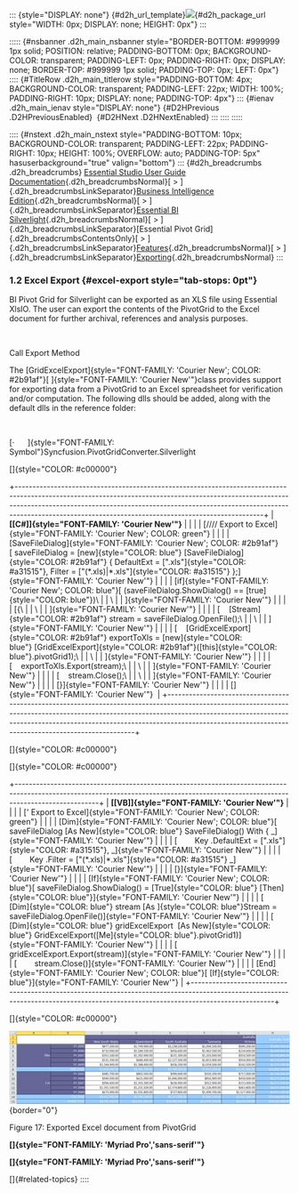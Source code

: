 ::: {style="DISPLAY: none"}
[](ms-xhelp:///?Id=d2h_url_template){#d2h_url_template}![](!package_url!){#d2h_package_url style="WIDTH: 0px; DISPLAY: none; HEIGHT: 0px"}
:::

::::: {#nsbanner .d2h_main_nsbanner style="BORDER-BOTTOM: #999999 1px solid; POSITION: relative; PADDING-BOTTOM: 0px; BACKGROUND-COLOR: transparent; PADDING-LEFT: 0px; PADDING-RIGHT: 0px; DISPLAY: none; BORDER-TOP: #999999 1px solid; PADDING-TOP: 0px; LEFT: 0px"}
:::: {#TitleRow .d2h_main_titlerow style="PADDING-BOTTOM: 4px; BACKGROUND-COLOR: transparent; PADDING-LEFT: 22px; WIDTH: 100%; PADDING-RIGHT: 10px; DISPLAY: none; PADDING-TOP: 4px"}
::: {#ienav .d2h_main_ienav style="DISPLAY: none"}
[](ms-xhelp:///?Id=bdf7c4f3-1153-40d1-adab-1d9218c5fd1c){#D2HPrevious .D2HPreviousEnabled}  [](ms-xhelp:///?Id=cf67f01a-36e8-4cef-948b-d4ced65a06a3){#D2HNext .D2HNextEnabled}
:::
::::
:::::

:::: {#nstext .d2h_main_nstext style="PADDING-BOTTOM: 10px; BACKGROUND-COLOR: transparent; PADDING-LEFT: 22px; PADDING-RIGHT: 10px; HEIGHT: 100%; OVERFLOW: auto; PADDING-TOP: 5px" hasuserbackground="true" valign="bottom"}
::: {#d2h_breadcrumbs .d2h_breadcrumbs}
[Essential Studio User Guide Documentation](ms-xhelp:///?Id=12457748-09e3-4d74-a240-8e049cedf030){.d2h_breadcrumbsNormal}[ \> ]{.d2h_breadcrumbsLinkSeparator}[Business Intelligence Edition](ms-xhelp:///?Id=fdf33dd8-62b2-47b9-ad7b-fc50e590bca5){.d2h_breadcrumbsNormal}[ \> ]{.d2h_breadcrumbsLinkSeparator}[Essential BI Silverlight](ms-xhelp:///?Id=c006b39c-6aa2-4637-b7de-3e7b6cb3f9f9){.d2h_breadcrumbsNormal}[ \> ]{.d2h_breadcrumbsLinkSeparator}[Essential Pivot Grid]{.d2h_breadcrumbsContentsOnly}[ \> ]{.d2h_breadcrumbsLinkSeparator}[Features](ms-xhelp:///?Id=9d7968f1-d52c-4e79-a6ae-fb01305e9f98){.d2h_breadcrumbsNormal}[ \> ]{.d2h_breadcrumbsLinkSeparator}[Exporting](ms-xhelp:///?Id=7670cf74-8a8e-4c2a-99ab-d78f2ef11e9b){.d2h_breadcrumbsNormal}
:::

### 1.2 Excel Export {#excel-export style="tab-stops: 0pt"}

BI Pivot Grid for Silverlight can be exported as an XLS file using Essential XlsIO. The user can export the contents of the PivotGrid to the Excel document for further archival, references and analysis purposes.

 

Call Export Method

The [GridExcelExport]{style="FONT-FAMILY: 'Courier New'; COLOR: #2b91af"}[ ]{style="FONT-FAMILY: 'Courier New'"}class provides support for exporting data from a PivotGrid to an Excel spreadsheet for verification and/or computation. The following dlls should be added, along with the default dlls in the reference folder:

 

[·      ]{style="FONT-FAMILY: Symbol"}Syncfusion.PivotGridConverter.Silverlight

[]{style="COLOR: #c00000"} 

+---------------------------------------------------------------------------------------------------------------------------------------------------------------------------------------------------------------------------------------------------------------------------------------------------------------+
| **[\[C#\]]{style="FONT-FAMILY: 'Courier New'"}**                                                                                                                                                                                                                                                              |
|                                                                                                                                                                                                                                                                                                               |
| [//// Export to Excel]{style="FONT-FAMILY: 'Courier New'; COLOR: green"}                                                                                                                                                                                                                                      |
|                                                                                                                                                                                                                                                                                                               |
| [SaveFileDialog]{style="FONT-FAMILY: 'Courier New'; COLOR: #2b91af"}[ saveFileDialog = [new]{style="COLOR: blue"} [SaveFileDialog]{style="COLOR: #2b91af"} { DefaultExt = [\".xls\"]{style="COLOR: #a31515"}, Filter = [\"(\*.xls)\|\*.xls\"]{style="COLOR: #a31515"} };]{style="FONT-FAMILY: 'Courier New'"} |
|                                                                                                                                                                                                                                                                                                               |
| [if]{style="FONT-FAMILY: 'Courier New'; COLOR: blue"}[ (saveFileDialog.ShowDialog() == [true]{style="COLOR: blue"})\                                                                                                                                                                                          |
| \                                                                                                                                                                                                                                                                                                             |
| ]{style="FONT-FAMILY: 'Courier New'"}                                                                                                                                                                                                                                                                         |
|                                                                                                                                                                                                                                                                                                               |
| [{\                                                                                                                                                                                                                                                                                                           |
| \                                                                                                                                                                                                                                                                                                             |
| ]{style="FONT-FAMILY: 'Courier New'"}                                                                                                                                                                                                                                                                         |
|                                                                                                                                                                                                                                                                                                               |
| [    [Stream]{style="COLOR: #2b91af"} stream = saveFileDialog.OpenFile();\                                                                                                                                                                                                                                    |
| \                                                                                                                                                                                                                                                                                                             |
| ]{style="FONT-FAMILY: 'Courier New'"}                                                                                                                                                                                                                                                                         |
|                                                                                                                                                                                                                                                                                                               |
| [    [GridExcelExport]{style="COLOR: #2b91af"} exportToXls = [new]{style="COLOR: blue"} [GridExcelExport]{style="COLOR: #2b91af"}([this]{style="COLOR: blue"}.pivotGrid1);\                                                                                                                                   |
| \                                                                                                                                                                                                                                                                                                             |
| ]{style="FONT-FAMILY: 'Courier New'"}                                                                                                                                                                                                                                                                         |
|                                                                                                                                                                                                                                                                                                               |
| [    exportToXls.Export(stream);\                                                                                                                                                                                                                                                                             |
| \                                                                                                                                                                                                                                                                                                             |
| ]{style="FONT-FAMILY: 'Courier New'"}                                                                                                                                                                                                                                                                         |
|                                                                                                                                                                                                                                                                                                               |
| [    stream.Close();\                                                                                                                                                                                                                                                                                         |
| \                                                                                                                                                                                                                                                                                                             |
| ]{style="FONT-FAMILY: 'Courier New'"}                                                                                                                                                                                                                                                                         |
|                                                                                                                                                                                                                                                                                                               |
| [}]{style="FONT-FAMILY: 'Courier New'"}                                                                                                                                                                                                                                                                       |
|                                                                                                                                                                                                                                                                                                               |
| []{style="FONT-FAMILY: 'Courier New'"}                                                                                                                                                                                                                                                                        |
+---------------------------------------------------------------------------------------------------------------------------------------------------------------------------------------------------------------------------------------------------------------------------------------------------------------+

[]{style="COLOR: #c00000"} 

[]{style="COLOR: #c00000"} 

+-----------------------------------------------------------------------------------------------------------------------------------------------------------------------------------+
| **[\[VB\]]{style="FONT-FAMILY: 'Courier New'"}**                                                                                                                                  |
|                                                                                                                                                                                   |
| [' Export to Excel]{style="FONT-FAMILY: 'Courier New'; COLOR: green"}                                                                                                             |
|                                                                                                                                                                                   |
| [Dim]{style="FONT-FAMILY: 'Courier New'; COLOR: blue"}[ saveFileDialog [As New]{style="COLOR: blue"} SaveFileDialog() With { \_]{style="FONT-FAMILY: 'Courier New'"}              |
|                                                                                                                                                                                   |
| [        Key .DefaultExt = [\".xls\"]{style="COLOR: #a31515"}, \_]{style="FONT-FAMILY: 'Courier New'"}                                                                            |
|                                                                                                                                                                                   |
| [        Key .Filter = [\"(\*.xls)\|\*.xls\"]{style="COLOR: #a31515"} \_]{style="FONT-FAMILY: 'Courier New'"}                                                                     |
|                                                                                                                                                                                   |
| [}]{style="FONT-FAMILY: 'Courier New'"}                                                                                                                                           |
|                                                                                                                                                                                   |
| [If]{style="FONT-FAMILY: 'Courier New'; COLOR: blue"}[ saveFileDialog.ShowDialog() = [True]{style="COLOR: blue"} [Then]{style="COLOR: blue"}]{style="FONT-FAMILY: 'Courier New'"} |
|                                                                                                                                                                                   |
| [        [Dim]{style="COLOR: blue"} stream [As ]{style="COLOR: blue"}Stream = saveFileDialog.OpenFile()]{style="FONT-FAMILY: 'Courier New'"}                                      |
|                                                                                                                                                                                   |
| [        [Dim]{style="COLOR: blue"} gridExcelExport  [As New]{style="COLOR: blue"} GridExcelExport([Me]{style="COLOR: blue"}.pivotGrid1)]{style="FONT-FAMILY: 'Courier New'"}     |
|                                                                                                                                                                                   |
| [        gridExcelExport.Export(stream)]{style="FONT-FAMILY: 'Courier New'"}                                                                                                      |
|                                                                                                                                                                                   |
| [        stream.Close()]{style="FONT-FAMILY: 'Courier New'"}                                                                                                                      |
|                                                                                                                                                                                   |
| [End]{style="FONT-FAMILY: 'Courier New'; COLOR: blue"}[ [If]{style="COLOR: blue"}]{style="FONT-FAMILY: 'Courier New'"}                                                            |
+-----------------------------------------------------------------------------------------------------------------------------------------------------------------------------------+

[]{style="COLOR: #c00000"} 

![](ImagesExt/image36_17.jpg){border="0"}

Figure 17: Exported Excel document from PivotGrid

**[]{style="FONT-FAMILY: 'Myriad Pro','sans-serif'"}** 

**[]{style="FONT-FAMILY: 'Myriad Pro','sans-serif'"}** 

[]{#related-topics}
::::

